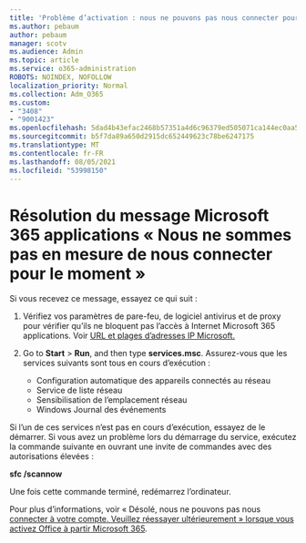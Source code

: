 ```yaml
---
title: 'Problème d’activation : nous ne pouvons pas nous connecter pour le moment'
ms.author: pebaum
author: pebaum
manager: scotv
ms.audience: Admin
ms.topic: article
ms.service: o365-administration
ROBOTS: NOINDEX, NOFOLLOW
localization_priority: Normal
ms.collection: Adm_O365
ms.custom:
- "3408"
- "9001423"
ms.openlocfilehash: 5dad4b43efac2468b57351a4d6c96379ed505071ca144ec0aa518e975633bb18
ms.sourcegitcommit: b5f7da89a650d2915dc652449623c78be6247175
ms.translationtype: MT
ms.contentlocale: fr-FR
ms.lasthandoff: 08/05/2021
ms.locfileid: "53998150"
---
```

# <a name="fixing-the-microsoft-365-apps-we-are-unable-to-connect-right-now-message"></a>Résolution du message Microsoft 365 applications « Nous ne sommes pas en mesure de nous connecter pour le moment »

Si vous recevez ce message, essayez ce qui suit :

1. Vérifiez vos paramètres de pare-feu, de logiciel antivirus et de proxy pour vérifier qu’ils ne bloquent pas l’accès à Internet Microsoft 365 applications. Voir [URL et plages d’adresses IP Microsoft.](https://docs.microsoft.com/office365/enterprise/urls-and-ip-address-ranges)

2. Go to **Start**  >  **Run**, and then type **services.msc**. Assurez-vous que les services suivants sont tous en cours d’exécution :
    - Configuration automatique des appareils connectés au réseau
    - Service de liste réseau
    - Sensibilisation de l’emplacement réseau
    - Windows Journal des événements

Si l’un de ces services n’est pas en cours d’exécution, essayez de le démarrer. Si vous avez un problème lors du démarrage du service, exécutez la commande suivante en ouvrant une invite de commandes avec des autorisations élevées :

**sfc /scannow**

Une fois cette commande terminé, redémarrez l’ordinateur.

Pour plus d’informations, voir « Désolé, nous ne pouvons pas nous [connecter à votre compte. Veuillez réessayer ultérieurement » lorsque vous activez Office à partir Microsoft 365](https://docs.microsoft.com/office/troubleshoot/activation-installation/issue-when-activate-office-from-office-365).